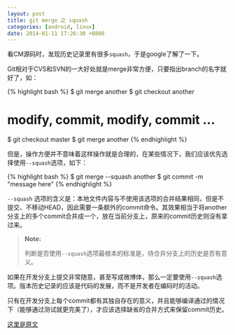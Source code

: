 ```yaml
---
layout: post
title: git merge 之 squash
categories: [android, linux]
date: 2014-01-11 17:26:30 +0800
---
```


看CM源码时，发现历史记录里有很多`squash`，于是google了解了一下。

Git相对于CVS和SVN的一大好处就是merge非常方便，只要指出branch的名字就好了，如：

{% highlight bash %}
$ git merge another
$ git checkout another
# modify, commit, modify, commit ...
$ git checkout master
$ git merge another
{% endhighlight %}

但是，操作方便并不意味着这样操作就是合理的，在某些情况下，我们应该优先选择使用`--squash`选项，如下：

{% highlight bash %}
$ git merge --squash another
$ git commit -m "message here"
{% endhighlight %}

`--squash` 选项的含义是：本地文件内容与不使用该选项的合并结果相同，但是不提交、不移动HEAD，因此需要一条额外的commit命令。其效果相当于将another分支上的多个commit合并成一个，放在当前分支上，原来的commit历史则没有拿过来。

> **Note:**
>
> 判断是否使用`--squash`选项最根本的标准是，待合并分支上的历史是否有意义。

如果在开发分支上提交非常随意，甚至写成微博体，那么一定要使用`--squash`选项。版本历史记录的应该是代码的发展，而不是开发者在编码时的活动。

只有在开发分支上每个commit都有其独自存在的意义，并且能够编译通过的情况下（能够通过测试就更完美了），才应该选择缺省的合并方式来保留commit历史。

[这里是原文](http://alpha-blog.wanglianghome.org/2010/08/05/git-merge-squash/)
